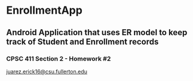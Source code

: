 # EnrollmentApp
## Android Application that uses ER model to keep track of Student and Enrollment records 
### CPSC 411 Section 2 - Homework #2 
juarez.erick16@csu.fullerton.edu
